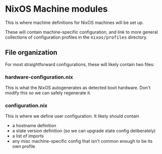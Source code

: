 # NixOS Machine modules

This is where machine definitions for NixOS machines will be set up.

These will contain machine-specific configuration, and link to more general collections of configuration profiles in the <kbd>nixos/profiles</kbd> directory.

## File organization 

For most straightforward configurations, these will likely contain two files:

### hardware-configuration.nix

This is what the NixOS autogenerates as detected boot hardware. Don't modify this so we can safely regenerate it.

### configuration.nix

This is where we define user configuration. It likely should contain

* a hostname definition
* a state version definition (so we can upgrade state config deliberately)
* a list of imports
* any misc machine-specific config that isn't common enough to be its own profile
